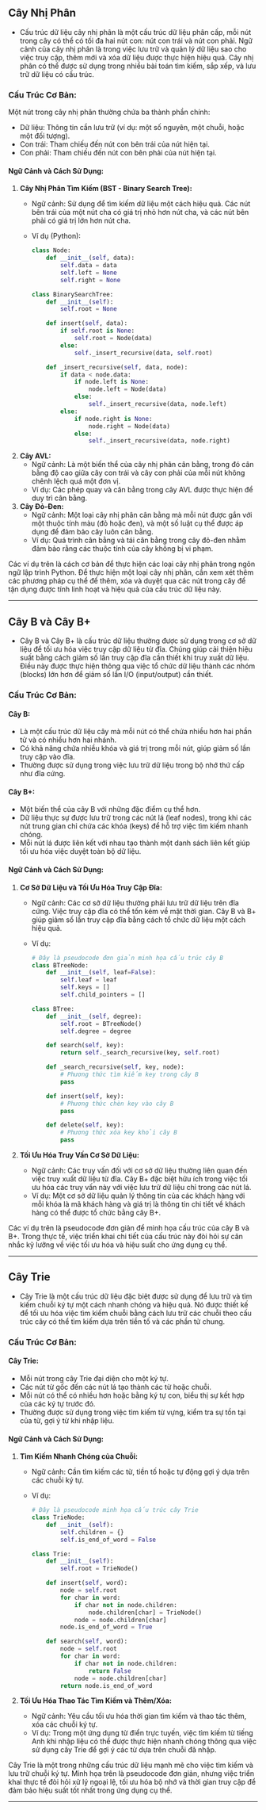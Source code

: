 ## Cây Nhị Phân

- Cấu trúc dữ liệu cây nhị phân là một cấu trúc dữ liệu phân cấp, mỗi nút trong cây có thể có tối đa hai nút con: nút con trái và nút con phải. Ngữ cảnh của cây nhị phân là trong việc lưu trữ và quản lý dữ liệu sao cho việc truy cập, thêm mới và xóa dữ liệu được thực hiện hiệu quả. Cây nhị phân có thể được sử dụng trong nhiều bài toán tìm kiếm, sắp xếp, và lưu trữ dữ liệu có cấu trúc.

### Cấu Trúc Cơ Bản:

Một nút trong cây nhị phân thường chứa ba thành phần chính:

- Dữ liệu: Thông tin cần lưu trữ (ví dụ: một số nguyên, một chuỗi, hoặc một đối tượng).
- Con trái: Tham chiếu đến nút con bên trái của nút hiện tại.
- Con phải: Tham chiếu đến nút con bên phải của nút hiện tại.

#### Ngữ Cảnh và Cách Sử Dụng:

1. **Cây Nhị Phân Tìm Kiếm (BST - Binary Search Tree):**
   - Ngữ cảnh: Sử dụng để tìm kiếm dữ liệu một cách hiệu quả. Các nút bên trái của một nút cha có giá trị nhỏ hơn nút cha, và các nút bên phải có giá trị lớn hơn nút cha.
   - Ví dụ (Python):

     ```python
     class Node:
         def __init__(self, data):
             self.data = data
             self.left = None
             self.right = None

     class BinarySearchTree:
         def __init__(self):
             self.root = None

         def insert(self, data):
             if self.root is None:
                 self.root = Node(data)
             else:
                 self._insert_recursive(data, self.root)

         def _insert_recursive(self, data, node):
             if data < node.data:
                 if node.left is None:
                     node.left = Node(data)
                 else:
                     self._insert_recursive(data, node.left)
             else:
                 if node.right is None:
                     node.right = Node(data)
                 else:
                     self._insert_recursive(data, node.right)
     ```
2. **Cây AVL:**
   - Ngữ cảnh: Là một biến thể của cây nhị phân cân bằng, trong đó cân bằng độ cao giữa cây con trái và cây con phải của mỗi nút không chênh lệch quá một đơn vị.
   - Ví dụ: Các phép quay và cân bằng trong cây AVL được thực hiện để duy trì cân bằng.
3. **Cây Đỏ-Đen:**
   - Ngữ cảnh: Một loại cây nhị phân cân bằng mà mỗi nút được gắn với một thuộc tính màu (đỏ hoặc đen), và một số luật cụ thể được áp dụng để đảm bảo cây luôn cân bằng.
   - Ví dụ: Quá trình cân bằng và tái cân bằng trong cây đỏ-đen nhằm đảm bảo rằng các thuộc tính của cây không bị vi phạm.

Các ví dụ trên là cách cơ bản để thực hiện các loại cây nhị phân trong ngôn ngữ lập trình Python. Để thực hiện một loại cây nhị phân, cần xem xét thêm các phương pháp cụ thể để thêm, xóa và duyệt qua các nút trong cây để tận dụng được tính linh hoạt và hiệu quả của cấu trúc dữ liệu này.

---

## Cây B và Cây B+

- Cây B và Cây B+ là cấu trúc dữ liệu thường được sử dụng trong cơ sở dữ liệu để tối ưu hóa việc truy cập dữ liệu từ đĩa. Chúng giúp cải thiện hiệu suất bằng cách giảm số lần truy cập đĩa cần thiết khi truy xuất dữ liệu. Điều này được thực hiện thông qua việc tổ chức dữ liệu thành các nhóm (blocks) lớn hơn để giảm số lần I/O (input/output) cần thiết.

### Cấu Trúc Cơ Bản:

#### Cây B:

- Là một cấu trúc dữ liệu cây mà mỗi nút có thể chứa nhiều hơn hai phần tử và có nhiều hơn hai nhánh.
- Có khả năng chứa nhiều khóa và giá trị trong mỗi nút, giúp giảm số lần truy cập vào đĩa.
- Thường được sử dụng trong việc lưu trữ dữ liệu trong bộ nhớ thứ cấp như đĩa cứng.

#### Cây B+:

- Một biến thể của cây B với những đặc điểm cụ thể hơn.
- Dữ liệu thực sự được lưu trữ trong các nút lá (leaf nodes), trong khi các nút trung gian chỉ chứa các khóa (keys) để hỗ trợ việc tìm kiếm nhanh chóng.
- Mỗi nút lá được liên kết với nhau tạo thành một danh sách liên kết giúp tối ưu hóa việc duyệt toàn bộ dữ liệu.

#### Ngữ Cảnh và Cách Sử Dụng:

1. **Cơ Sở Dữ Liệu và Tối Ưu Hóa Truy Cập Đĩa:**

   - Ngữ cảnh: Các cơ sở dữ liệu thường phải lưu trữ dữ liệu trên đĩa cứng. Việc truy cập đĩa có thể tốn kém về mặt thời gian. Cây B và B+ giúp giảm số lần truy cập đĩa bằng cách tổ chức dữ liệu một cách hiệu quả.
   - Ví dụ:

     ```python
     # Đây là pseudocode đơn giản minh họa cấu trúc cây B
     class BTreeNode:
         def __init__(self, leaf=False):
             self.leaf = leaf
             self.keys = []
             self.child_pointers = []

     class BTree:
         def __init__(self, degree):
             self.root = BTreeNode()
             self.degree = degree

         def search(self, key):
             return self._search_recursive(key, self.root)

         def _search_recursive(self, key, node):
             # Phương thức tìm kiếm key trong cây B
             pass

         def insert(self, key):
             # Phương thức chèn key vào cây B
             pass

         def delete(self, key):
             # Phương thức xóa key khỏi cây B
             pass
     ```

2. **Tối Ưu Hóa Truy Vấn Cơ Sở Dữ Liệu:**
   - Ngữ cảnh: Các truy vấn đối với cơ sở dữ liệu thường liên quan đến việc truy xuất dữ liệu từ đĩa. Cây B+ đặc biệt hữu ích trong việc tối ưu hóa các truy vấn này với việc lưu trữ dữ liệu chỉ trong các nút lá.
   - Ví dụ: Một cơ sở dữ liệu quản lý thông tin của các khách hàng với mỗi khóa là mã khách hàng và giá trị là thông tin chi tiết về khách hàng có thể được tổ chức bằng cây B+.

Các ví dụ trên là pseudocode đơn giản để minh họa cấu trúc của cây B và B+. Trong thực tế, việc triển khai chi tiết của cấu trúc này đòi hỏi sự cân nhắc kỹ lưỡng về việc tối ưu hóa và hiệu suất cho ứng dụng cụ thể.

---

## Cây Trie

- Cây Trie là một cấu trúc dữ liệu đặc biệt được sử dụng để lưu trữ và tìm kiếm chuỗi ký tự một cách nhanh chóng và hiệu quả. Nó được thiết kế để tối ưu hóa việc tìm kiếm chuỗi bằng cách lưu trữ các chuỗi theo cấu trúc cây có thể tìm kiếm dựa trên tiền tố và các phần tử chung.

### Cấu Trúc Cơ Bản:

#### Cây Trie:

- Mỗi nút trong cây Trie đại diện cho một ký tự.
- Các nút từ gốc đến các nút lá tạo thành các từ hoặc chuỗi.
- Mỗi nút có thể có nhiều hơn hoặc bằng ký tự con, biểu thị sự kết hợp của các ký tự trước đó.
- Thường được sử dụng trong việc tìm kiếm từ vựng, kiểm tra sự tồn tại của từ, gợi ý từ khi nhập liệu.

#### Ngữ Cảnh và Cách Sử Dụng:

1. **Tìm Kiếm Nhanh Chóng của Chuỗi:**

   - Ngữ cảnh: Cần tìm kiếm các từ, tiền tố hoặc tự động gợi ý dựa trên các chuỗi ký tự.
   - Ví dụ:

     ```python
     # Đây là pseudocode minh họa cấu trúc cây Trie
     class TrieNode:
         def __init__(self):
             self.children = {}
             self.is_end_of_word = False

     class Trie:
         def __init__(self):
             self.root = TrieNode()

         def insert(self, word):
             node = self.root
             for char in word:
                 if char not in node.children:
                     node.children[char] = TrieNode()
                 node = node.children[char]
             node.is_end_of_word = True

         def search(self, word):
             node = self.root
             for char in word:
                 if char not in node.children:
                     return False
                 node = node.children[char]
             return node.is_end_of_word
     ```

2. **Tối Ưu Hóa Thao Tác Tìm Kiếm và Thêm/Xóa:**
   - Ngữ cảnh: Yêu cầu tối ưu hóa thời gian tìm kiếm và thao tác thêm, xóa các chuỗi ký tự.
   - Ví dụ: Trong một ứng dụng từ điển trực tuyến, việc tìm kiếm từ tiếng Anh khi nhập liệu có thể được thực hiện nhanh chóng thông qua việc sử dụng cây Trie để gợi ý các từ dựa trên chuỗi đã nhập.

Cây Trie là một trong những cấu trúc dữ liệu mạnh mẽ cho việc tìm kiếm và lưu trữ chuỗi ký tự. Minh họa trên là pseudocode đơn giản, nhưng việc triển khai thực tế đòi hỏi xử lý ngoại lệ, tối ưu hóa bộ nhớ và thời gian truy cập để đảm bảo hiệu suất tốt nhất trong ứng dụng cụ thể.

---

